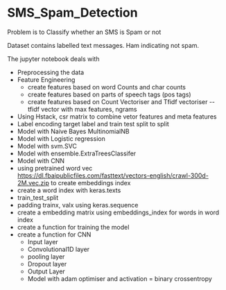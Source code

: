 # SMS_Spam_Detection

Problem is to Classify whether an SMS is Spam or not

Dataset contains labelled text messages. Ham indicating not spam.

The jupyter notebook deals with
- Preprocessing the data
- Feature Engineering 
  - create features based on word Counts and char counts
  - create features based on parts of speech tags (pos tags)
  - create features based on Count Vectoriser and Tfidf vectoriser
      -- tfidf vector with max features, ngrams
 - Using Hstack, csr matrix to combine vetor features and meta features
 - Label encoding target label and train test split to split 
 - Model with Naive Bayes MultinomialNB
 - Model with Logistic regression
 - Model with svm.SVC
 - Model with ensemble.ExtraTreesClassifer
 - Model with CNN
  - using pretrained word vec https://dl.fbaipublicfiles.com/fasttext/vectors-english/crawl-300d-2M.vec.zip to create embeddings index
  -  create a word index with keras.texts
  - train_test_split 
  - padding trainx, valx using keras.sequence
  - create a embedding matrix using embeddings_index for words in word index
  - create a function for training the model
  - create a function for CNN
    - Input layer
    - Convolutional1D layer
    - pooling layer
    - Dropout layer
    - Output Layer
    - Model with adam optimiser and activation = binary crossentropy
 
 

  
